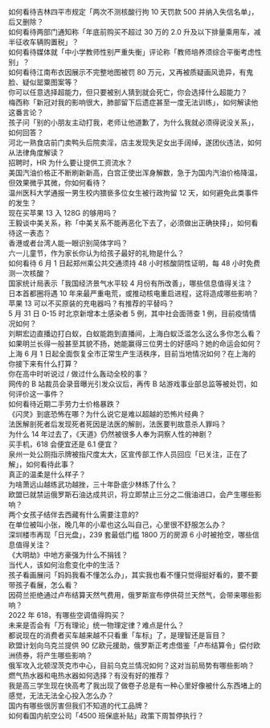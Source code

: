 如何看待吉林四平市规定「两次不测核酸行拘 10 天罚款 500 并纳入失信名单」，后又删除？  
如何看待两部门通知称「年底前购买不超过 30 万的 2.0 升及以下排量乘用车，减半征收车辆购置税」？  
如何看待媒体就「中小学教师性别严重失衡」评论称「教师培养须综合平衡考虑性别」？  
如何看待江南布衣因展示不完整地图被罚 80 万元，又再被质疑画风诡异，有鬼脸、疑似罂粟图案等？  
你可以任意选择超能力，但只要被别人猜到就会死亡，你会选择什么超能力？  
梅西称「新冠对我的影响很大，肺部留下后遗症甚至一度无法训练」，如何解读他这番言论？  
孩子问「别的小朋友主动打我，老师让他道歉了，为什么我就必须得说没关系」，如何回答？  
河北一熟食店前门卖鸭头后院卖淫，店主发现失足女出手阔绰，遂团伙违法，如何从法律角度解读？  
招聘时，HR 为什么要让提供工资流水？  
美国汽油价格正不断刷新新高，白宫正使出浑身解数，急于为国内汽油价格降温，但效果微乎其微，你如何看待？  
温州医科大学通报一男生校内猥亵多位女生被行政拘留 12 天，如何避免此类事件的发生？  
现在买苹果 13 入 128G 的够用吗？  
王毅谈中美关系，称「中美关系不能再恶化下去了，必须做出正确抉择」，如何看待这一表态？  
香港或者台湾人能一眼识别简体字吗？  
六一儿童节，作为家长你认为给孩子最好的礼物是什么？  
如何看待 6 月 1 日起郑州乘公共交通须持 48 小时核酸阴性证明，每 48 小时免费测一次核酸？  
国家统计局表示「我国经济景气水平较 4 月份有所改善」，哪些信息值得关注？  
日本首都圈将遇 10 年来最严重电荒，或推动核电重启进程，这将造成哪些影响？  
苹果 13 可以不买原装的充电器吗？有推荐的平替吗？  
5 月 31 日 0-15 时北京新增本土感染者 5 例，其中社会面筛查 1 例，目前疫情情况如何？  
刘畊宏边直播边打白蚁，白蚁能跑到直播间，上海白蚁泛滥怎么这么多你怎么看？  
如果明兰长得一般甚至其貌不扬，她能赢得三位男士的好感吗？她的命运会如何？  
上海 6 月 1 日起全面恢复全市正常生产生活秩序，目前当地情况如何？在上海的你接下来有什么打算？  
你在高中时听说过 / 做过什么轰动全校的事？  
网传的 B 站裁员会录音曝光引发众议后，再传 B 站游戏事业部总监等被处罚，如何评价这一事件？  
如何看待近期二手劳力士价格暴跌？  
《闪灵》到底恐怖在哪？为什么说它是难以超越的恐怖片经典？  
法医解剖死者后发现死者死因是法医的解剖，法医要判故意杀人罪吗？  
为什么 14 年过去了，《天道》仍然被很多人奉为洞察人性的神剧？  
买手机，618 会便宜还是 6.1 便宜？  
泉州一处公厕指示牌被指尺度太大，区宣传部工作人员回应「已关注，正在了解」，如何看待此事？  
真正的温柔是什么样子？  
为啥萧远山越练武功越挫，三十年卧底少林练了什么？  
欧盟已就禁运俄罗斯石油达成共识，将立即禁止三分之二俄油进口，会产生哪些影响？  
两个女孩子结伴去西藏有什么需要注意的?  
在单位被叫小张，晚几年的小辈也这么叫自己，心里很不舒服怎么办？  
深圳楼市再现「日光盘」，239 套最低门槛 1800 万的房源 6 小时被抢空，哪些信息值得关注？  
《大明劫》中地方豪强为什么不捐钱？  
当代人，该如何治愈变化中的生活？  
孩子看画展问「妈妈我看不懂怎么办」，其实我也看不懂只觉得挺好看的，要不要带孩子看展，怎么看？  
因荷兰拒绝通过卢布结算天然气费用，俄罗斯宣布停供荷兰天然气，会带来哪些影响？  
2022 年 618，有哪些空调值得购买？  
未来是否会有「万有理论」统一物理定律？难点是什么？  
都说现在的消费者买车越来越不只看重「车标」了，是理智还是盲目？  
欧盟计划向乌克兰提供 90 亿欧元援助，俄罗斯正考虑借鉴「卢布结算令」偿付欧洲债券，将产生哪些影响？  
俄军攻入北顿涅茨克市中心，目前乌克兰情况如何？这对当前局势有哪些影响？  
燃气热水器和电热水器如何选择？有没有好的推荐？  
我是高三学生现在快高考了我出现了做卷子总是有一种心里好像被什么东西堵上的感觉，无法无法全心投入怎么办？  
国内有哪些很厉害但我们不知道的代工品牌？  
如何看国内航空公司「4500 班保底补贴」政策下周暂停执行？  
